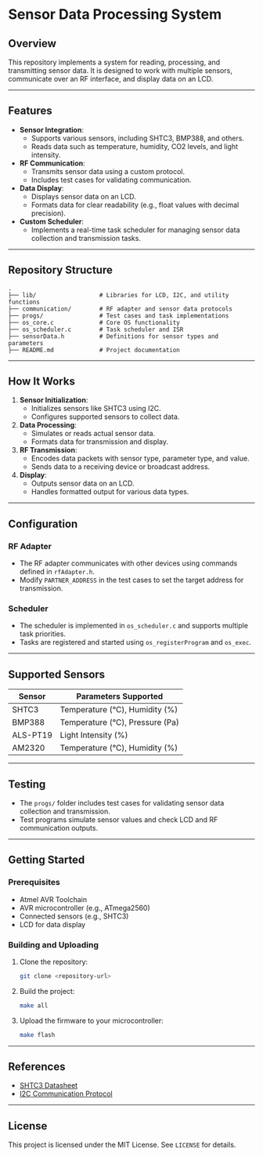 # Sensor Data Processing System

## Overview
This repository implements a system for reading, processing, and transmitting sensor data. It is designed to work with multiple sensors, communicate over an RF interface, and display data on an LCD.

---

## Features
- **Sensor Integration**:
  - Supports various sensors, including SHTC3, BMP388, and others.
  - Reads data such as temperature, humidity, CO2 levels, and light intensity.
- **RF Communication**:
  - Transmits sensor data using a custom protocol.
  - Includes test cases for validating communication.
- **Data Display**:
  - Displays sensor data on an LCD.
  - Formats data for clear readability (e.g., float values with decimal precision).
- **Custom Scheduler**:
  - Implements a real-time task scheduler for managing sensor data collection and transmission tasks.

---

## Repository Structure

```
.
├── lib/                  # Libraries for LCD, I2C, and utility functions
├── communication/        # RF adapter and sensor data protocols
├── progs/                # Test cases and task implementations
├── os_core.c             # Core OS functionality
├── os_scheduler.c        # Task scheduler and ISR
├── sensorData.h          # Definitions for sensor types and parameters
├── README.md             # Project documentation
```

---

## How It Works
1. **Sensor Initialization**:
   - Initializes sensors like SHTC3 using I2C.
   - Configures supported sensors to collect data.
2. **Data Processing**:
   - Simulates or reads actual sensor data.
   - Formats data for transmission and display.
3. **RF Transmission**:
   - Encodes data packets with sensor type, parameter type, and value.
   - Sends data to a receiving device or broadcast address.
4. **Display**:
   - Outputs sensor data on an LCD.
   - Handles formatted output for various data types.

---

## Configuration
### RF Adapter
- The RF adapter communicates with other devices using commands defined in `rfAdapter.h`.
- Modify `PARTNER_ADDRESS` in the test cases to set the target address for transmission.

### Scheduler
- The scheduler is implemented in `os_scheduler.c` and supports multiple task priorities.
- Tasks are registered and started using `os_registerProgram` and `os_exec`.

---

## Supported Sensors
| Sensor         | Parameters Supported               |
|----------------|------------------------------------|
| SHTC3          | Temperature (°C), Humidity (%)    |
| BMP388         | Temperature (°C), Pressure (Pa)   |
| ALS-PT19       | Light Intensity (%)               |
| AM2320         | Temperature (°C), Humidity (%)    |

---

## Testing
- The `progs/` folder includes test cases for validating sensor data collection and transmission.
- Test programs simulate sensor values and check LCD and RF communication outputs.

---

## Getting Started
### Prerequisites
- Atmel AVR Toolchain
- AVR microcontroller (e.g., ATmega2560)
- Connected sensors (e.g., SHTC3)
- LCD for data display

### Building and Uploading
1. Clone the repository:
   ```bash
   git clone <repository-url>
   ```
2. Build the project:
   ```bash
   make all
   ```
3. Upload the firmware to your microcontroller:
   ```bash
   make flash
   ```

---

## References
- [SHTC3 Datasheet](https://www.sensirion.com/file/datasheet.pdf)
- [I2C Communication Protocol](https://www.nxp.com/documents/user_manual/UM10204.pdf)

---

## License
This project is licensed under the MIT License. See `LICENSE` for details.
